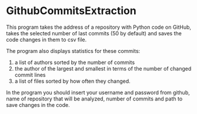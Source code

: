 # GithubCommitsExtraction
This program takes the address of a repository with Python code on GitHub, takes the selected number of last commits (50 by default) and saves the code changes in them to csv file. 

The program also displays statistics for these commits: 
1) a list of authors sorted by the number of commits
2) the author of the largest and smallest in terms of the number of changed commit lines
3) a list of files sorted by how often they changed.

In the program you should insert your username and password from github, name of repository that will be analyzed, number of commits and path to save changes in the code. 

